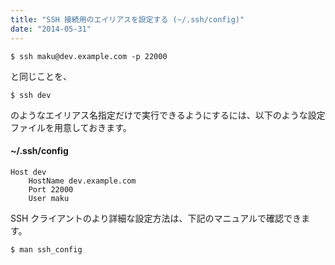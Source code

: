 ```yaml
---
title: "SSH 接続用のエイリアスを設定する (~/.ssh/config)"
date: "2014-05-31"
---
```


~~~
$ ssh maku@dev.example.com -p 22000
~~~

と同じことを、

~~~
$ ssh dev
~~~

のようなエイリアス名指定だけで実行できるようにするには、以下のような設定ファイルを用意しておきます。

#### ~/.ssh/config

~~~
Host dev
    HostName dev.example.com
    Port 22000
    User maku
~~~

SSH クライアントのより詳細な設定方法は、下記のマニュアルで確認できます。

~~~
$ man ssh_config
~~~

